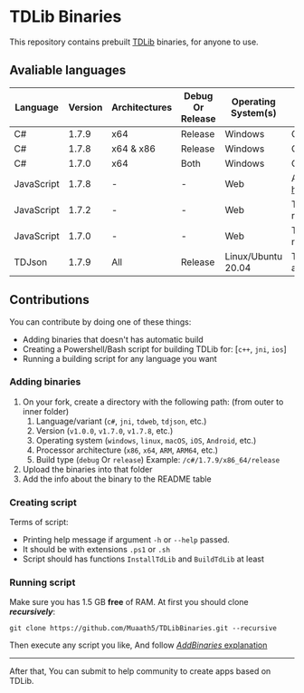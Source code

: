# TDLib Binaries
This repository contains prebuilt [TDLib](https://github.com/tdlib/td) binaries, for anyone to use.

## Avaliable languages
| Language      | Version  | Architectures | Debug Or Release | Operating System(s) | Notes                                                                                   |
|---------------|----------|---------------|------------------|---------------------|-----------------------------------------------------------------------------------------|
| C#            |  1.7.9   | x64           | Release          | Windows             |                                     C++/CLI                                             |
| C#            |  1.7.8   | x64 & x86     | Release          | Windows             |                                     C++/CLI                                             |
| C#            |  1.7.0   | x64           | Both             | Windows             |                                     C++/CLI                                             |
| JavaScript    |  1.7.8   |       -       |        -         | Web                 | Also published at <https://npmjs.com/package/@dibgram/tdweb>                            |
| JavaScript    |  1.7.2   |       -       |        -         | Web                 | This version is downloaded from the NPM registry (<https://npmjs.com/package/tdweb>)    |
| JavaScript    |  1.7.0   |       -       |        -         | Web                 | This version might not save sessions and need a login on every refresh                  |
| TDJson        |  1.7.9   | All           | Release          | Linux/Ubuntu 20.04  | This binary is same as that of Python, PHP, and any other language that can call C libs |

## Contributions
You can contribute by doing one of these things:
- Adding binaries that doesn't has automatic build
- Creating a Powershell/Bash script for building TDLib for: [`c++`, `jni`, `ios`]
- Running a building script for any language you want

### Adding binaries
1. On your fork, create a directory with the following path: (from outer to inner folder)
    1. Language/variant (`c#`, `jni`, `tdweb`, `tdjson`, etc.)
    2. Version (`v1.0.0`, `v1.7.0`, `v1.7.8`, etc.)
    3. Operating system (`windows`, `linux`, `macOS`, `iOS`, `Android`, etc.)
    4. Processor architecture (`x86`, `x64`, `ARM`, `ARM64`, etc.)
    5. Build type (`debug` Or `release`)
  Example: `/c#/1.7.9/x86_64/release`
2. Upload the binaries into that folder
3. Add the info about the binary to the README table

### Creating script
Terms of script:
- Printing help message if argument `-h` or `--help` passed.
- It should be with extensions `.ps1` or `.sh`
- Script should has functions `InstallTdLib` and `BuildTdLib` at least

### Running script
Make sure you has 1.5 GB **free** of RAM.
At first you should clone **_recursively_**:
```
git clone https://github.com/Muaath5/TDLibBinaries.git --recursive
```
Then execute any script you like, And follow [_AddBinaries_ explanation](#adding-binaries)
___
After that, You can submit to help community to create apps based on TDLib.